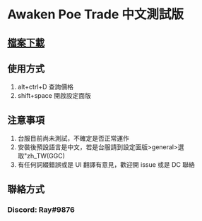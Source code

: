 # Awaken Poe Trade 中文測試版
## [檔案下載](https://github.com/hray3182/awakened-poe-trade/releases/tag/v3.17.10004.1)
## 使用方式
1. alt+ctrl+D 查詢價格
2. shift+space 開啟設定面版

## 注意事項
1. 台服目前尚未測試，不確定是否正常運作
2. 安裝後預設語言是中文，若是台服請到設定面版>general>選取"zh_TW(GGC)
3. 有任何詞綴錯誤或是 UI 翻譯有意見，歡迎開 issue 或是 DC 聯絡

## 聯絡方式
### Discord: Ray#9876
